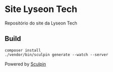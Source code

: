 # Site Lyseon Tech

Repositório do site da Lyseon Tech

## Build

    composer install
    ./vendor/bin/sculpin generate --watch --server


Powered by [Sculpin](https://github.com/sculpin/sculpin)
